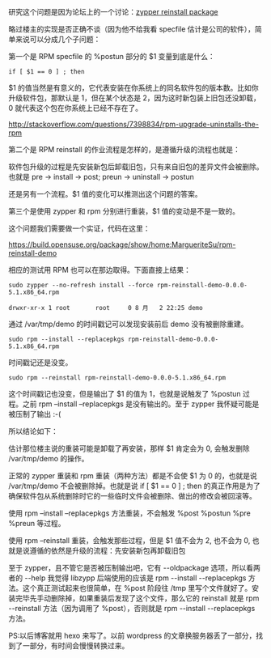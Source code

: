 研究这个问题是因为论坛上的一个讨论：[zypper reinstall package](https://forum.suse.org.cn/viewtopic.php?f=15&t=4004/)

略过楼主的实现是否正确不谈（因为他不给我看 specfile 估计是公司的软件），简单来说可以分成几个子问题：

第一个是 RPM specfile 的 %postun 部分的 $1 变量到底是什么：

    if [ $1 == 0 ] ; then

$1 的值当然是有意义的，它代表安装在你系统上的同名软件包的版本数。比如你升级软件包，那默认是 1，但在某个状态是 2，因为这时新包装上旧包还没卸载，0 就代表这个包在你系统上已经不存在了。

http://stackoverflow.com/questions/7398834/rpm-upgrade-uninstalls-the-rpm

第二个是 RPM reinstall 的作业流程是怎样的，是遵循升级的流程也就是：

软件包升级的过程是先安装新包后卸载旧包，只有来自旧包的差异文件会被删除。也就是 pre -> install -> post; preun -> uninstall -> postun

还是另有一个流程。$1 值的变化可以推测出这个问题的答案。

第三个是使用 zypper 和 rpm 分别进行重装，$1 值的变动是不是一致的。

这个问题我们需要做一个实证，代码在这里：

https://build.opensuse.org/package/show/home:MargueriteSu/rpm-reinstall-demo

相应的测试用 RPM 也可以在那边取得。下面直接上结果：

    sudo zypper --no-refresh install --force rpm-reinstall-demo-0.0.0-5.1.x86_64.rpm

    drwxr-xr-x 1 root       root     0 8 月   2 22:25 demo

通过 /var/tmp/demo 的时间戳记可以发现安装前后 demo 没有被删除重建。

    sudo rpm --install --replacepkgs rpm-reinstall-demo-0.0.0-5.1.x86_64.rpm

时间戳记还是没变。

    sudo rpm --reinstall rpm-reinstall-demo-0.0.0-5.1.x86_64.rpm

这个时间戳记也没变，但是输出了 $1 的值为 1，也就是说触发了 %postun 过程。之前 rpm –install –replacepkgs 是没有输出的。至于 zypper 我怀疑可能是被压制了输出 :-(

所以结论如下：

估计那位楼主说的重装可能是卸载了再安装，那样 $1 肯定会为 0, 会触发删除 /var/tmp/demo 的操作。

正常的 zypper 重装和 rpm 重装（两种方法）都是不会使 $1 为 0 的，也就是说 /var/tmp/demo 不会被删除掉。也就是说 if [ $1 == 0 ] ; then 的真正作用是为了确保软件包从系统删除时它的一些临时文件会被删除、做出的修改会被回滚等。

使用 rpm –install –replacepkgs 方法重装，不会触发 %post %postun %pre %preun 等过程。

使用 rpm –reinstall 重装，会触发那些过程，但是 $1 值不会为 2, 也不会为 0, 也就是说遵循的依然是升级的流程：先安装新包再卸载旧包

至于 zypper，且不管它是否被压制输出吧，它有 --oldpackage 选项，所以看两者的 --help 我觉得 libzypp 后端使用的应该是 rpm --install --replacepkgs 方法。这个真正测试起来也很简单，在 %post 阶段往 /tmp 里写个文件就好了。安装完毕先手动删除掉，如果重装后发现了这个文件，那么它的 reinstall 就是 rpm --reinstall 方法（因为调用了 %post），否则就是 rpm --install --replacepkgs 方法。

PS:以后博客就用 hexo 来写了。以前 wordpress 的文章换服务器丢了一部分，找到了一部分，有时间会慢慢转换过来。
